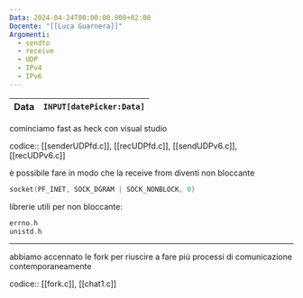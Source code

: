 ```yaml
---
Data: 2024-04-24T00:00:00.000+02:00
Docente: "[[Luca Guarnera]]"
Argomenti:
  - sendto
  - receive
  - UDP
  - IPv4
  - IPv6
---
```


| **Data**    | `INPUT[datePicker:Data]` |
| ----------- | ------------------------ |

cominciamo fast as heck con visual studio

codice:: [[senderUDPfd.c]], [[recUDPfd.c]], [[sendUDPv6.c]], [[recUDPv6.c]]

è possibile fare in modo che la receive from diventi non bloccante

```c
socket(PF_INET, SOCK_DGRAM | SOCK_NONBLOCK, 0)
```

librerie utili per non bloccante:

```c
errno.h
unistd.h
```

---

abbiamo accennato le fork per riuscire a fare più processi di comunicazione contemporaneamente


codice:: [[fork.c]], [[chat1.c]]
